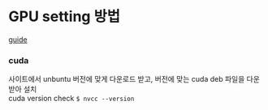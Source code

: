 # GPU setting 방법 
[guide](https://docs.google.com/document/d/1vLYF9af7_VTs4RBzEhbzpAEofuTNHjTgIF5yIIiqyZY/edit#)
### cuda
사이트에서 unbuntu 버전에 맞게 다운로드 받고, 버전에 맞는 cuda deb 파일을 다운받아 설치   
cuda version check `$ nvcc --version`
